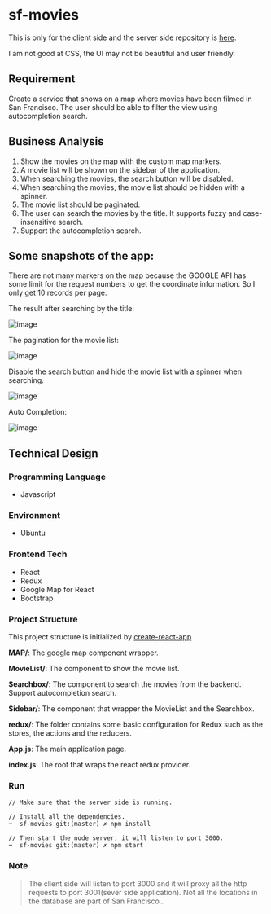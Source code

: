 # sf-movies
This is only for the client side and the server side repository is [here](https://github.com/zestxjest/sf-movies-server).

I am not good at CSS, the UI may not be beautiful and user friendly.

## Requirement
Create a service that shows on a map where movies have been filmed in San Francisco. The
user should be able to filter the view using autocompletion search.

## Business Analysis
1. Show the movies on the map with the custom map markers.
2. A movie list will be shown on the sidebar of the application.
3. When searching the movies, the search button will be disabled.
4. When searching the movies, the movie list should be hidden with a spinner.
5. The movie list should be paginated.
6. The user can search the movies by the title. It supports fuzzy and case-insensitive search.
7. Support the autocompletion search.

## Some snapshots of the app:
There are not many markers on the map because the GOOGLE API has some limit for the request numbers to get the coordinate information. So I only get 10 records per page.

The result after searching by the title:

![image](https://github.com/zestxjest/sf-movies/blob/master/snapshots/SearchByTitle.jpg?raw=true)

The pagination for the movie list:

![image](https://github.com/zestxjest/sf-movies/blob/master/snapshots/Pagination.jpg?raw=true)

Disable the search button and hide the movie list with a spinner when searching.

![image](https://github.com/zestxjest/sf-movies/blob/master/snapshots/WhenSearching.jpg?raw=true)

Auto Completion:

![image](https://github.com/zestxjest/sf-movies/blob/master/snapshots/AutoCompletion.jpg?raw=true)

## Technical Design
### Programming Language
* Javascript

### Environment
* Ubuntu

### Frontend Tech 
* React
* Redux
* Google Map for React
* Bootstrap

### Project Structure
This project structure is initialized by [create-react-app](https://github.com/facebookincubator/create-react-app)

**MAP/**: The google map component wrapper.

**MovieList/**: The component to show the movie list.

**Searchbox/**: The component to search the movies from the backend. Support autocompletion search.

**Sidebar/**: The component that wrapper the MovieList and the Searchbox.

**redux/**: The folder contains some basic configuration for Redux such as the stores, the actions and the reducers.

**App.js**: The main application page.

**index.js**: The root that wraps the react redux provider.

### Run
```
// Make sure that the server side is running.

// Install all the dependencies.
➜  sf-movies git:(master) ✗ npm install

// Then start the node server, it will listen to port 3000.
➜  sf-movies git:(master) ✗ npm start
```

### Note
> The client side will listen to port 3000 and it will proxy all the http requests to port 3001(sever side application).
> Not all the locations in the database are part of San Francisco..
